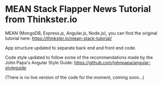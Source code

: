 # MEAN Stack Flapper News Tutorial from Thinkster.io
MEAN (MongoDB, Express.js, Angular.js, Node.js), you can find the original tutorial here: https://thinkster.io/mean-stack-tutorial/

App structure updated to separate back end and front end code.

Code style updated to follow some of the recommendations made by the John Papa's Angular Style Guide: https://github.com/johnpapa/angular-styleguide

(There is no live version of the code for the moment, coming soon...)
